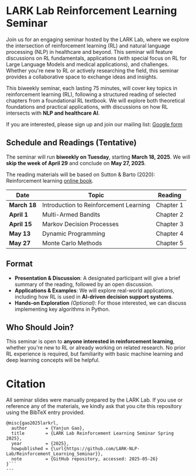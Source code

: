 # LARK Lab Reinforcement Learning Seminar

Join us for an engaging seminar hosted by the LARK Lab, where we explore the intersection of reinforcement learning (RL) and natural language processing (NLP) in healthcare and beyond. This seminar will feature discussions on RL fundamentals, applications (with special focus on RL for Large Language Models and medical applications), and challenges. Whether you're new to RL or actively researching the field, this seminar provides a collaborative space to exchange ideas and insights. 

This biweekly seminar, each lasting 75 minutes, will cover key topics in reinforcement learning (RL), following a structured reading of selected chapters from a foundational RL textbook. We will explore both theoretical foundations and practical applications, with discussions on how RL intersects with **NLP and healthcare AI**.

If you are interested, please sign up and join our mailing list: [Google form](https://forms.gle/m3k5it3nXaecAwXB8)



## **Schedule and Readings** (Tentative)
The seminar will run **biweekly on Tuesday**, starting **March 18, 2025**. We will **skip the week of April 29** and conclude on **May 27, 2025**.

The reading materials will be based on Sutton & Barto (2020): Reinforcement learning [online book](http://incompleteideas.net/book/RLbook2020.pdf). 

| **Date**        | **Topic**                                   | **Reading**                 |
|---------------|----------------------------------|------------------------------|
| **March 18**  | Introduction to Reinforcement Learning | Chapter 1 |
| **April 1**   | Multi-Armed Bandits | Chapter 2 |
| **April 15**  | Markov Decision Processes | Chapter 3 |
| **May 13**    | Dynamic Programming | Chapter 4 |
| **May 27**    | Monte Carlo Methods | Chapter 5 |

## **Format**
- **Presentation & Discussion**: A designated participant will give a brief summary of the reading, followed by an open discussion.
- **Applications & Examples**: We will explore real-world applications, including how RL is used in **AI-driven decision support systems**.
- **Hands-on Exploration** *(Optional)*: For those interested, we can discuss implementing key algorithms in Python.

## **Who Should Join?**
This seminar is open to **anyone interested in reinforcement learning**, whether you're new to RL or already working on related research. No prior RL experience is required, but familiarity with basic machine learning and deep learning concepts will be helpful.


# Citation
All seminar slides were manually prepared by the LARK Lab. If you use or reference any of the materials, we kindly ask that you cite this repository using the BibTeX entry provided. 
```
@misc{gao2025larkrl,
  author       = {Yanjun Gao},
  title        = {LARK Lab Reinforcement Learning Seminar Spring 2025},
  year         = {2025},
  howpublished = {\url{https://github.com/LARK-NLP-Lab/Reinforcement_Learning_Seminar}},
  note         = {GitHub repository, accessed: 2025-05-26}
}``` 
---

